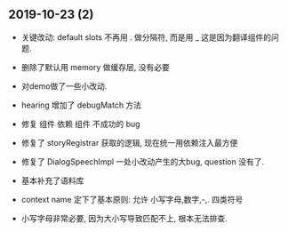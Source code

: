 ## 2019-10-23 (2)

-   关键改动: default slots 不再用 . 做分隔符, 而是用 _ 这是因为翻译组件的问题.
-   删除了默认用 memory 做缓存层, 没有必要
-   对demo做了一些小改动.
-   hearing 增加了 debugMatch 方法
-   修复 组件 依赖 组件 不成功的 bug
-   修复了 storyRegistrar 获取的逻辑, 现在统一用依赖注入最方便


-   修复了 DialogSpeechImpl 一处小改动产生的大bug, question 没有了.
-   基本补充了语料库
-   context name 定下了基本原则: 允许 小写字母,数字,-,. 四类符号
-   小写字母非常必要, 因为大小写导致匹配不上, 根本无法排查.
